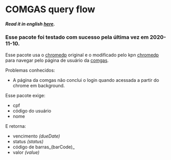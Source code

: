 # COMGAS query flow
##### _Read it in english [here](https://github.com/ozzono/comgas_invoice/blob/master/README.md)._
### Esse pacote foi testado com sucesso pela última vez em 2020-11-10.
Esse pacote usa o [chromedp](https://github.com/chromedp/chromedp) original e o modificado pelo kpn [chromedp](github.com/knq/chromedp/kb) para navegar pelo página de usuário da [comgas](https://virtual.comgas.com.br/#/comgasvirtual/historicoFaturas).

Problemas conhecidos:
- A página da comgas não conclui o login quando acessada a partir do chrome em background.


Esse pacote exige:
- cpf
- código do usuário
- nome

E retorna:
- vencimento _(dueDate)_
- status _(status)_
- código de barras_(barCode)_
- valor _(value)_